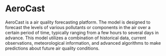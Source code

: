 # AeroCast
 AeroCast is a air quality forecasting platform.
 The model is designed to forecast the levels of various pollutants or components in the air over a certain period of time, typically ranging from a few hours to several days in advance. This model utilizes a combination of historical data, current observations, meteorological information, and advanced algorithms to make predictions about future air quality conditions.
